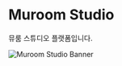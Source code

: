 # Muroom Studio

뮤룸 스튜디오 플랫폼입니다.

![Muroom Studio Banner](https://github.com/user-attachments/assets/e9f0e668-6cd3-4ea7-9943-aaa7e5eb4f88)
